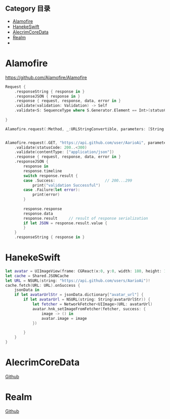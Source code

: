 ## Category 目录
*   [Alamofire](#Alamofire)
*   [HanekeSwift](#HanekeSwift)
*   [AlecrimCoreData](#AlecrimCoreData)
*   [Realm](#Realm)
*   
# Alamofire <a id="Alamofire"></a>
https://github.com/Alamofire/Alamofire
```swift
Request {
    .responseString { response in }
    .responseJSON { response in }
    .response { request, response, data, error in }
    .validate(validation: Validation) -> Self
    .validate<S: SequenceType where S.Generator.Element == Int>(statusCode acceptableStatusCode: S) -> Self
    
}

Alamofire.request(:Method, _:URLStringConvertible, parameters: [String: AnyObject]? = nil, encoding:ParameterEncoding = .URL, headers: [String:String]?) -> Request {}


Alamofire.request(.GET, "https://api.github.com/user/AarioAi", parameters: ["id" : "100"])
    .validate(statusCode: 200..<300)
    .validate(contentType: ["application/json"])
    .response { request, response, data, error in }
    .responseJSON { 
        response in
        response.timeline   
        switch response.result {
        case .Success:                      // 200...299
            print("validation Successful")
        case .Failure(let error):
            print(error)
        }
        
        response.response
        response.data
        response.result     // result of response serialization
        if let JSON = response.result.value {
        }
    }    
    .responseString { response in }
```
# HanekeSwift <a href="HanekeSwift"></a>
```swift
let avatar = UIImageView(frame: CGReact(x:0, y:0, width: 180, height: 180))
let cache = Shared.JSONCache
let URL = NSURL(string: "https://api.github.com/users/AarioAi")!
cache.fetch(URL: URL).onSuccess {
    jsonData in
    if let avatarUrlStr = jsonData.dictionary["avatar_url"] {
        if let avatarUrl = NSURL(string: String(avatarUrlStr)) {
            let fetcher = NetworkFetcher<UIImage>(URL: avatarUrl)
            avatar.hnk_setImageFromFetcher(fetcher, success: {
                image -> () in
                avatar.image = image
            })
            
        }
    }
}
```


    
# AlecrimCoreData <a id="AlecrimCoreData"></a>    
[Github](https://github.com/Alecrim/AlecrimCoreData)


# Realm <a id="Realm"></a>
[Github](https://github.com/realm/realm-cocoa)


